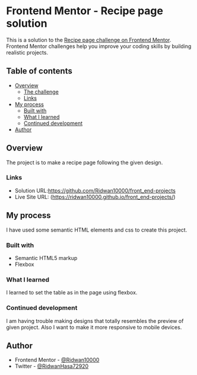# Frontend Mentor - Recipe page solution

This is a solution to the [Recipe page challenge on Frontend Mentor](https://www.frontendmentor.io/challenges/recipe-page-KiTsR8QQKm). Frontend Mentor challenges help you improve your coding skills by building realistic projects. 

## Table of contents

- [Overview](#overview)
  - [The challenge](#the-challenge)
  - [Links](#links)
- [My process](#my-process)
  - [Built with](#built-with)
  - [What I learned](#what-i-learned)
  - [Continued development](#continued-development)
- [Author](#author)

## Overview

  The project is to make a recipe page following the given design.

### Links

- Solution URL:https://github.com/Ridwan10000/front_end-projects
- Live Site URL: (https://ridwan10000.github.io/front_end-projects/)

## My process
  I have used some semantic HTML elements and css to create this project.
### Built with

- Semantic HTML5 markup
- Flexbox


### What I learned

I learned to set the table as in the page using flexbox. 

### Continued development

I am having trouble making designs that totally resembles the preview of given project. Also I want to make it more responsive to mobile devices. 

## Author

- Frontend Mentor - [
@Ridwan10000](https://www.frontendmentor.io/profile/Ridwan10000)
- Twitter - [@RidwanHasa72920](https://x.com/RidwanHasa72920)

